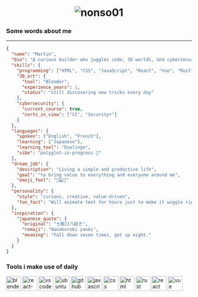 <h1 align="center">
  <img src="https://capsule-render.vercel.app/api?type=blur&height=300&color=gradient&text=Hello! 🦀&animation=blink&descAlign=56&descAlignY=51" alt="nonso01" />
</h1>


### Some words about me
___
```json
{
  "name": "Martin",
  "bio": "A curious builder who juggles code, 3D worlds, and cybersecurity adventures.",
  "skills": {
    "programming": ["HTML", "CSS", "JavaScript", "React", "Vue", "Rust"],
    "3D_art": {
      "tool": "Blender",
      "experience_years": 1,
      "status": "still discovering new tricks every day"
    },
    "cybersecurity": {
      "current_course": true,
      "certs_in_view": ["CC", "Security+"]
    }
  },
  "languages": {
    "spoken": ["English", "French"],
    "learning": ["Japanese"],
    "learning_tool": "Duolingo",
    "vibe": "polyglot-in-progress 🦉"
  },
  "dream_job": {
    "description": "Living a simple and productive life",
    "goal": "to bring value to everything and everyone around me",
    "emoji_feel": "🌱💻✨"
  },
  "personality": {
    "style": "curious, creative, value-driven",
    "fun_fact": "Will animate text for hours just to make it wiggle right."
  },
  "inspiration": {
    "japanese_quote": {
      "original": "七転び八起き",
      "romaji": "Nanakorobi yaoki",
      "meaning": "Fall down seven times, get up eight."
    }
  }
}
```
### Tools i make use of daily
<p align='left'>
  <img src="https://cdn.jsdelivr.net/gh/devicons/devicon@latest/icons/blender/blender-original.svg" alt='blender' width='40' height='40' />
  <img src="https://cdn.jsdelivr.net/gh/devicons/devicon@latest/icons/reactrouter/reactrouter-original-wordmark.svg" alt='react-router' width='40' height='40' />
  <img src="https://cdn.jsdelivr.net/gh/devicons/devicon@latest/icons/vscode/vscode-original.svg" alt='vscode' width='40' height='40' />
  <img src="https://cdn.jsdelivr.net/gh/devicons/devicon@latest/icons/ubuntu/ubuntu-original.svg" alt='ubuntu' width='40' height='40' />
  <img src="https://cdn.jsdelivr.net/gh/devicons/devicon@latest/icons/github/github-original.svg" alt='github' width='40' height='40' />
  <img src="https://cdn.jsdelivr.net/gh/devicons/devicon@latest/icons/javascript/javascript-original.svg" alt='javascript' width='40' height='40' />
  <img src="https://cdn.jsdelivr.net/gh/devicons/devicon@latest/icons/css3/css3-original.svg" alt='css' width='40' height='40' />
<img src="https://cdn.jsdelivr.net/gh/devicons/devicon@latest/icons/html5/html5-original.svg" alt='html' width='40' height='40' />
  <img src="https://cdn.jsdelivr.net/gh/devicons/devicon@latest/icons/rust/rust-original.svg" alt='rust' width='40' height='40' />
  <img src="https://cdn.jsdelivr.net/gh/devicons/devicon@latest/icons/react/react-original.svg" alt='react' width='40' height='40' />
  <img src="https://cdn.jsdelivr.net/gh/devicons/devicon@latest/icons/vuejs/vuejs-original.svg" alt='vue' width='40' height='40' />

</p>
          
